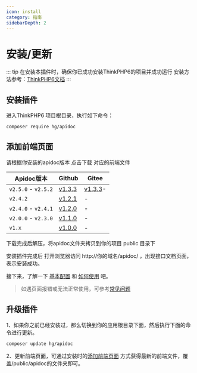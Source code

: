 ```yaml
---
icon: install
category: 指南
sidebarDepth: 2
---
```


# 安装/更新

::: tip 在安装本插件时，确保你已成功安装ThinkPHP6的项目并成功运行
安装方法参考：[ThinkPHP6文档](https://www.kancloud.cn/manual/thinkphp6_0/1037481)
:::


## 安装插件
进入ThinkPHP6 项目根目录，执行如下命令：
```sh
composer require hg/apidoc
```



## 添加前端页面

请根据你安装的apidoc版本 点击下载 对应的前端文件

|Apidoc版本|Github|Gitee|
|-|-|-|
|`v2.5.0` - `v2.5.2`|[v1.3.3](https://github.com/HGthecode/apidoc-ui/releases/download/v1.3.3/apidoc.zip)| [v1.3.3](https://gitee.com/hg-code/apidoc-ui/attach_files/691264/download/apidoc.zip)-|
|`v2.4.2`|[v1.2.1](https://github.com/HGthecode/apidoc-ui/releases/download/v1.2.1/apidoc.zip)|  -|
|`v2.4.0` - `v2.4.1`|[v1.2.0](https://github.com/HGthecode/apidoc-ui/releases/download/v1.2.0/apidoc.zip)|  -|
|`v2.0.0` - `v2.3.0`|[v1.1.0](https://github.com/HGthecode/apidoc-ui/releases/download/v1.1.0/apidoc.zip)|  -|
|`v1.x`|[v1.0.0](https://github.com/HGthecode/apidoc-ui/releases/download/v1.0.0/apidoc.zip)|  -|

下载完成后解压，将apidoc文件夹拷贝到你的项目 public 目录下

安装插件完成后 打开浏览器访问   http://你的域名/apidoc/ ，出现接口文档页面，表示安装成功。

接下来，了解一下  [基本配置](/config/) 和 [如何使用](/use/) 吧。

>如遇页面报错或无法正常使用，可参考[常见问题](/use/help/)



## 升级插件

1、如果你之前已经安装过，那么切换到你的应用根目录下面，然后执行下面的命令进行更新。
```sh
composer update hg/apidoc
```
2、更新前端页面，可通过安装时的[添加前端页面](/install/#添加前端页面) 方式获得最新的前端文件，覆盖/public/apidoc的文件夹即可。
